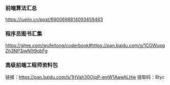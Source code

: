 ### 前端算法汇总
  https://juejin.cn/post/6900698814093459463

### 程序员图书汇集
https://gitee.com/wufeitong/coderbook#https://pan.baidu.com/s/1CGWupqZh3NP3jwN1t9obFg

### 高级前端工程师资料包
链接：https://pan.baidu.com/s/1HVah30OjpP-emW1AawALHw 
提取码：8tyc